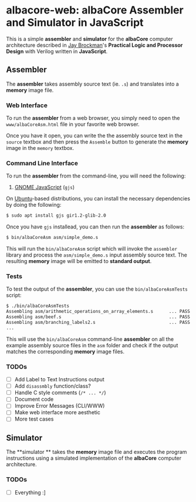 # albacore-web: albaCore Assembler and Simulator in JavaScript

This is a simple **assembler** and **simulator** for the **albaCore** computer
architecture described in [Jay Brockman]'s **Practical Logic and Processor Design**
with Verilog written in **JavaScript**.

## Assembler

The **assembler** takes assembly source text (ie. `.s`) and translates into a
**memory** image file.

### Web Interface

To run the **assembler** from a web browser, you simply need to open the
`www/albaCoreAsm.html` file in your favorite web browser.

Once you have it open, you can write the the assembly source text in the
`source` textbox and then press the `Assemble` button to generate the
**memory** image in the `memory` textbox.

### Command Line Interface

To run the **assembler** from the command-line, you will need the following:

1. [GNOME JavaScript](https://gjs.guide/) (`gjs`)

On [Ubuntu]-based distributions, you can install the necessary dependencies by
doing the following:

```bash
$ sudo apt install gjs gir1.2-glib-2.0
```
    
Once you have `gjs` installead, you can then run the **assembler** as follows:

```bash
$ bin/albaCoreAsm asm/simple_demo.s
```
    
This will run the `bin/albaCoreAsm` script which will invoke the `assembler`
library and process the `asm/simple_demo.s` input assembly source text.  The
resulting **memory** image will be emitted to **standard output**.

### Tests

To test the output of the **assembler**, you can use the `bin/albaCoreAsmTests`
script:

```bash
$ ./bin/albaCoreAsmTests
Assembling asm/arithmetic_operations_on_array_elements.s      ... PASS
Assembling asm/beef.s                                         ... PASS
Assembling asm/branching_labels2.s                            ... PASS
...
```

This will use the `bin/albaCoreAsm` command-line **assembler** on all the
example assembly source files in the `asm` folder and check if the output
matches the corresponding **memory** image files.

### TODOs

- [ ] Add Label to Text Instructions output
- [ ] Add `disassmbly` function/class?
- [ ] Handle C style comments (`/* ... */`)
- [ ] Document code
- [ ] Improve Error Messages (CLI/WWW)
- [ ] Make web interface more aesthetic
- [ ] More test cases

## Simulator

The **simulator ** takes the **memory** image file and executes the program
instructions using a simulated implementation of the **albaCore** computer
architecture.

### TODOs

- [ ] Everything :]

[Jay Brockman]: https://sites.google.com/a/nd.edu/jay-brockman/home
[Ubuntu]:       https://ubuntu.com
